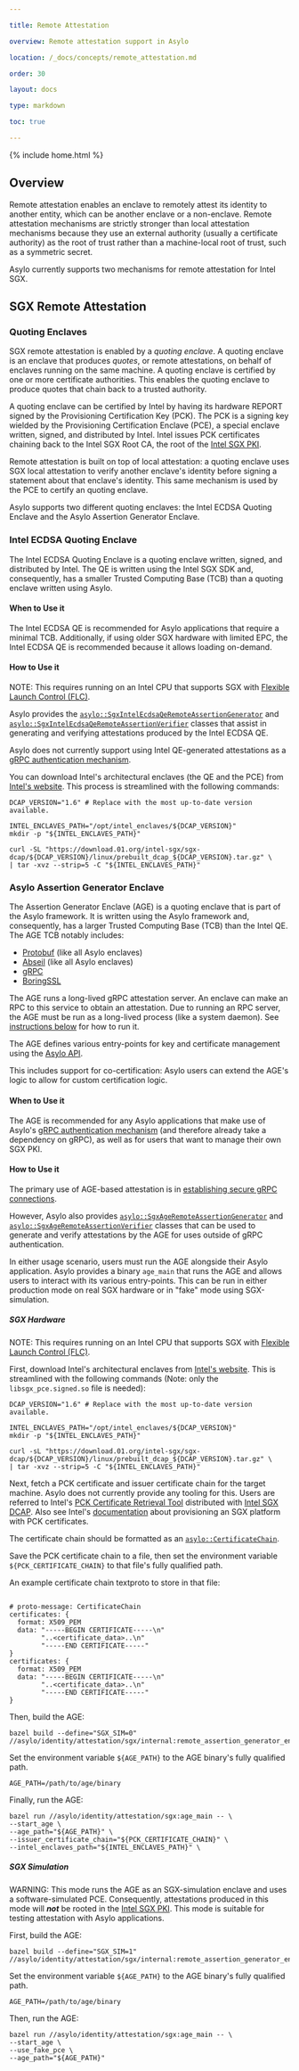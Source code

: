 ```yaml
---

title: Remote Attestation

overview: Remote attestation support in Asylo

location: /_docs/concepts/remote_attestation.md

order: 30

layout: docs

type: markdown

toc: true

---
```


{% include home.html %}


## Overview

Remote attestation enables an enclave to remotely attest its identity to another
entity, which can be another enclave or a non-enclave. Remote attestation
mechanisms are strictly stronger than local attestation mechanisms because they
use an external authority (usually a certificate authority) as the root of trust
rather than a machine-local root of trust, such as a symmetric secret.

Asylo currently supports two mechanisms for remote attestation for Intel SGX.

## SGX Remote Attestation

### Quoting Enclaves

SGX remote attestation is enabled by a _quoting enclave_. A quoting enclave is
an enclave that produces _quotes_, or remote attestations, on behalf of enclaves
running on the same machine. A quoting enclave is certified by one or more
certificate authorities. This enables the quoting enclave to produce quotes that
chain back to a trusted authority.

A quoting enclave can be certified by Intel by having its hardware REPORT signed
by the Provisioning Certification Key (PCK). The PCK is a signing key wielded by
the Provisioning Certification Enclave (PCE), a special enclave written, signed,
and distributed by Intel. Intel issues PCK certificates chaining back to the
Intel SGX Root CA, the root of the
[Intel SGX PKI](https://download.01.org/intel-sgx/dcap-1.1/linux/docs/Intel_SGX_PCK_Certificate_CRL_Spec-1.1.pdf).

Remote attestation is built on top of local attestation: a quoting enclave uses
SGX local attestation to verify another enclave's identity before signing a
statement about that enclave's identity. This same mechanism is used by the PCE
to certify an quoting enclave.

Asylo supports two different quoting enclaves: the Intel ECDSA Quoting Enclave
and the Asylo Assertion Generator Enclave.

### Intel ECDSA Quoting Enclave

The Intel ECDSA Quoting Enclave is a quoting enclave written, signed, and
distributed by Intel. The QE is written using the Intel SGX SDK and,
consequently, has a smaller Trusted Computing Base (TCB) than a quoting enclave
written using Asylo.

#### When to Use it

The Intel ECDSA QE is recommended for Asylo applications that require a minimal
TCB. Additionally, if using older SGX hardware with limited EPC, the Intel ECDSA
QE is recommended because it allows loading on-demand.

#### How to Use it

NOTE: This requires running on an Intel CPU that supports SGX with
[Flexible Launch Control (FLC)](https://software.intel.com/en-us/blogs/2018/12/09/an-update-on-3rd-party-attestation).

Asylo provides the
[`asylo::SgxIntelEcdsaQeRemoteAssertionGenerator`]({{home}}/doxygen/classasylo_1_1SgxAgeRemoteAssertionGenerator.html)
and
[`asylo::SgxIntelEcdsaQeRemoteAssertionVerifier`]({{home}}/doxygen/classasylo_1_1SgxIntelEcdsaQeRemoteAssertionVerifier.html)
classes that assist in generating and verifying attestations produced by the
Intel ECDSA QE.

Asylo does not currently support using Intel QE-generated attestations as a
[gRPC authentication mechanism]({{home}}/docs/reference/grpc_auth.html).

You can download Intel's architectural enclaves (the QE and the PCE) from
[Intel's website](https://download.01.org/intel-sgx/sgx-dcap/). This process is
streamlined with the following commands:

```shell
DCAP_VERSION="1.6" # Replace with the most up-to-date version available.

INTEL_ENCLAVES_PATH="/opt/intel_enclaves/${DCAP_VERSION}"
mkdir -p "${INTEL_ENCLAVES_PATH}"

curl -SL "https://download.01.org/intel-sgx/sgx-dcap/${DCAP_VERSION}/linux/prebuilt_dcap_${DCAP_VERSION}.tar.gz" \
| tar -xvz --strip=5 -C "${INTEL_ENCLAVES_PATH}"
```

### Asylo Assertion Generator Enclave

The Assertion Generator Enclave (AGE) is a quoting enclave that is part of the
Asylo framework. It is written using the Asylo framework and, consequently, has
a larger Trusted Computing Base (TCB) than the Intel QE. The AGE TCB notably
includes:

*   [Protobuf](https://developers.google.com/protocol-buffers) (like all Asylo
    enclaves)
*   [Abseil](https://abseil.io/) (like all Asylo enclaves)
*   [gRPC](https://grpc.io/)
*   [BoringSSL](https://boringssl.googlesource.com/boringssl/)

The AGE runs a long-lived gRPC attestation server. An enclave can make an RPC to
this service to obtain an attestation. Due to running an RPC server, the AGE
must be run as a long-lived process (like a system daemon). See
[instructions below](#how-to-use-it-1) for how to run it.

The AGE defines various entry-points for key and certificate management using
the [Asylo API]({{home}}/docs/concepts/api-overview.html).

This includes support for co-certification: Asylo users can extend the AGE's
logic to allow for custom certification logic.

#### When to Use it

The AGE is recommended for any Asylo applications that make use of Asylo's
[gRPC authentication mechanism]({{home}}/docs/reference/grpc_auth.html)
(and therefore already take a dependency on gRPC), as well as for users that
want to manage their own SGX PKI.

#### How to Use it

The primary use of AGE-based attestation is in
[establishing secure gRPC connections]({{home}}/docs/reference/grpc_auth.html#bidirectional-sgx-remote-authentication).

However, Asylo also provides
[`asylo::SgxAgeRemoteAssertionGenerator`]({{home}}/doxygen/classasylo_1_1SgxAgeRemoteAssertionGenerator.html)
and
[`asylo::SgxAgeRemoteAssertionVerifier`]({{home}}/doxygen/classasylo_1_1SgxAgeRemoteAssertionVerifier.html)
classes that can be used to generate and verify attestations by the AGE for uses
outside of gRPC authentication.

In either usage scenario, users must run the AGE alongside their Asylo
application. Asylo provides a binary `age_main` that runs the AGE and allows
users to interact with its various entry-points. This can be run in either
production mode on real SGX hardware or in "fake" mode using SGX-simulation.

##### SGX Hardware

NOTE: This requires running on an Intel CPU that supports SGX with
[Flexible Launch Control (FLC)](https://software.intel.com/en-us/blogs/2018/12/09/an-update-on-3rd-party-attestation).

First, download Intel's architectural enclaves from
[Intel's website](https://download.01.org/intel-sgx/sgx-dcap/). This is
streamlined with the following commands (Note: only the `libsgx_pce.signed.so`
file is needed):

```shell
DCAP_VERSION="1.6" # Replace with the most up-to-date version available.

INTEL_ENCLAVES_PATH="/opt/intel_enclaves/${DCAP_VERSION}"
mkdir -p "${INTEL_ENCLAVES_PATH}"

curl -sL "https://download.01.org/intel-sgx/sgx-dcap/${DCAP_VERSION}/linux/prebuilt_dcap_${DCAP_VERSION}.tar.gz" \
| tar -xvz --strip=5 -C "${INTEL_ENCLAVES_PATH}"
```

Next, fetch a PCK certificate and issuer certificate chain for the target
machine. Asylo does not currently provide any tooling for this. Users are
referred to Intel's
[PCK Certificate Retrieval Tool](https://github.com/intel/SGXDataCenterAttestationPrimitives/tree/master/tools/PCKRetrievalTool)
distributed with
[Intel SGX DCAP](https://github.com/intel/SGXDataCenterAttestationPrimitives).
Also see Intel's
[documentation](https://download.01.org/intel-sgx/latest/dcap-latest/linux/docs/Intel_SGX_ECDSA_QuoteLibReference_DCAP_API.pdf)
about provisioning an SGX platform with PCK certificates.

The certificate chain should be formatted as an
[`asylo::CertificateChain`]({{home}}/docs/reference/proto/crypto/asylo.certificate.v1.html).

Save the PCK certificate chain to a file, then set the environment variable
`${PCK_CERTIFICATE_CHAIN}` to that file's fully qualified path.

An example certificate chain textproto to store in that file:

```textproto

# proto-message: CertificateChain
certificates: {
  format: X509_PEM
  data: "-----BEGIN CERTIFICATE-----\n"
        "..<certificate_data>..\n"
        "-----END CERTIFICATE-----"
}
certificates: {
  format: X509_PEM
  data: "-----BEGIN CERTIFICATE-----\n"
        "..<certificate_data>..\n"
        "-----END CERTIFICATE-----"
}

```

Then, build the AGE:

```shell
bazel build --define="SGX_SIM=0" //asylo/identity/attestation/sgx/internal:remote_assertion_generator_enclave_sgx_hw.so
```

Set the environment variable `${AGE_PATH}` to the AGE binary's fully qualified
path.

```shell
AGE_PATH=/path/to/age/binary
```

Finally, run the AGE:

```shell
bazel run //asylo/identity/attestation/sgx:age_main -- \
--start_age \
--age_path="${AGE_PATH}" \
--issuer_certificate_chain="${PCK_CERTIFICATE_CHAIN}" \
--intel_enclaves_path="${INTEL_ENCLAVES_PATH}" \
```

##### SGX Simulation

WARNING: This mode runs the AGE as an SGX-simulation enclave and uses a
software-simulated PCE. Consequently, attestations produced in this mode will
**_not_** be rooted in the
[Intel SGX PKI](https://download.01.org/intel-sgx/dcap-1.1/linux/docs/Intel_SGX_PCK_Certificate_CRL_Spec-1.1.pdf).
This mode is suitable for testing attestation with Asylo applications.

First, build the AGE:

```shell
bazel build --define="SGX_SIM=1" //asylo/identity/attestation/sgx/internal:remote_assertion_generator_enclave_sgx_sim.so
```

Set the environment variable `${AGE_PATH}` to the AGE binary's fully qualified
path.

```shell
AGE_PATH=/path/to/age/binary
```

Then, run the AGE:

```shell
bazel run //asylo/identity/attestation/sgx:age_main -- \
--start_age \
--use_fake_pce \
--age_path="${AGE_PATH}"
```
